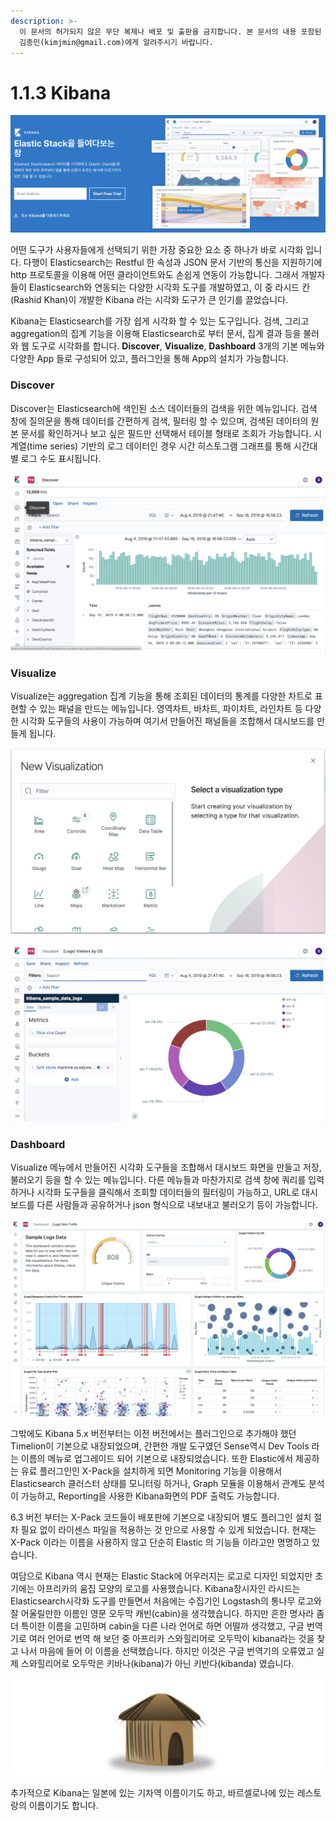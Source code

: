 ```yaml
---
description: >-
  이 문서의 허가되지 않은 무단 복제나 배포 및 출판을 금지합니다. 본 문서의 내용 포함된 자료를 인용하고자 하는 경우 출처를 명시하고
  김종민(kimjmin@gmail.com)에게 알려주시기 바랍니다.
---
```


# 1.1.3 Kibana

![](../../.gitbook/assets/image%20%2830%29.png)

  어떤 도구가 사용자들에게 선택되기 위한 가장 중요한 요소 중 하나가 바로 시각화 입니다. 다행이 Elasticsearch는 Restful 한 속성과 JSON 문서 기반의 통신을 지원하기에 http 프로토콜을 이용해 어떤 클라이언트와도 손쉽게 연동이 가능합니다. 그래서 개발자들이 Elasticsearch와 연동되는 다양한 시각화 도구를 개발하였고, 이 중 라시드 칸\(Rashid Khan\)이 개발한 Kibana 라는 시각화 도구가 큰 인기를 끌었습니다.

  Kibana는 Elasticsearch를 가장 쉽게 시각화 할 수 있는 도구입니다. 검색, 그리고 aggregation의 집계 기능을 이용해 Elasticsearch로 부터 문서, 집계 결과 등을 불러와 웹 도구로 시각화를 합니다. **Discover**, **Visualize**, **Dashboard** 3개의 기본 메뉴와 다양한 App 들로 구성되어 있고, 플러그인을 통해 App의 설치가 가능합니다.

### Discover

  Discover는 Elasticsearch에 색인된 소스 데이터들의 검색을 위한 메뉴입니다. 검색 창에 질의문을 통해 데이터를 간편하게 검색, 필터링 할 수 있으며, 검색된 데이터의 원본 문서를 확인하거나 보고 싶은 필드만 선택해서 테이블 형태로 조회가 가능합니다. 시계열\(time series\) 기반의 로그 데이터인 경우 시간 히스토그램 그래프를 통해 시간대별 로그 수도 표시됩니다.

![](../../.gitbook/assets/image%20%281%29.png)

### Visualize

  Visualize는 aggregation 집계 기능을 통해 조회된 데이터의 통계를 다양한 차트로 표현할 수 있는 패널을 만드는 메뉴입니다. 영역차트, 바차트, 파이차트, 라인차트 등 다양한 시각화 도구들의 사용이 가능하며 여기서 만들어진 패널들을 조합해서 대시보드를 만들게 됩니다.

![](../../.gitbook/assets/image%20%284%29.png)

![](../../.gitbook/assets/image%20%2837%29.png)

### Dashboard

  Visualize 메뉴에서 만들어진 시각화 도구들을 조합해서 대시보드 화면을 만들고 저장, 불러오기 등을 할 수 있는 메뉴입니다. 다른 메뉴들과 마찬가지로 검색 창에 쿼리를 입력하거나 시각화 도구들을 클릭해서 조회할 데이터들의 필터링이 가능하고, URL로 대시보드를 다른 사람들과 공유하거나 json 형식으로 내보내고 불러오기 등이 가능합니다.

![Kibana &#xB300;&#xC2DC;&#xBCF4;&#xB4DC; &#xD654;&#xBA74;](../../.gitbook/assets/image%20%2834%29.png)

  그밖에도 Kibana 5.x 버전부터는 이전 버전에서는 플러그인으로 추가해야 했던 Timelion이 기본으로 내장되었으며, 간편한 개발 도구였던 Sense역시 Dev Tools 라는 이름의 메뉴로 업그레이드 되어 기본으로 내장되었습니다. 또한 Elastic에서 제공하는 유료 플러그인인 X-Pack을 설치하게 되면 Monitoring 기능을 이용해서 Elasticsearch 클러스터 상태를 모니터링 하거나, Graph 모듈을 이용해서 관계도 분석이 가능하고, Reporting을 사용한 Kibana화면의 PDF 출력도 가능합니다.

  6.3 버전 부터는 X-Pack 코드들이 배포판에 기본으로 내장되어 별도 플러그인 설치 절차 필요 없이 라이센스 파일을 적용하는 것 만으로 사용할 수 있게 되었습니다. 현재는 X-Pack 이라는 이름을 사용하지 않고 단순히 Elastic 의 기능들 이라고만 명명하고 있습니다.

  여담으로 Kibana 역시 현재는 Elastic Stack에 어우러지는 로고로 디자인 되었지만 초기에는 아프리카의 움집 모양의 로고를 사용했습니다. Kibana창시자인 라시드는 Elasticsearch시각화 도구를 만들면서 처음에는 수집기인 Logstash의 통나무 로고와 잘 어울릴만한 이름인 영문 오두막 캐빈\(cabin\)을 생각했습니다. 하지만 흔한 명사라 좀 더 특이한 이름을 고민하며 cabin을 다른 나라 언어로 하면 어떨까 생각했고, 구글 번역기로 여러 언어로 번역 해 보던 중 아프리카 스와힐리어로 오두막이 kibana라는 것을 찾고 나서 마음에 들어 이 이름을 선택했습니다. 하지만 이것은 구글 번역기의 오류였고 실제 스와힐리어로 오두막은 키바나\(kibana\)가 아닌 키반다\(kibanda\) 였습니다.

![Kibana &#xC758; &#xCD08;&#xAE30; &#xBC84;&#xC804; &#xB85C;&#xACE0;](../../.gitbook/assets/image%20%2838%29.png)

  추가적으로 Kibana는 일본에 있는 기차역 이름이기도 하고, 바르셀로나에 있는 레스토랑의 이름이기도 합니다.

